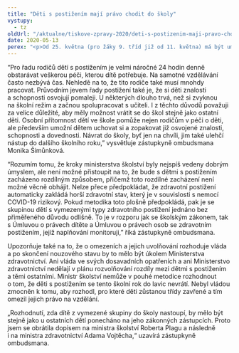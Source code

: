 ```yaml
---
title: "Děti s postižením mají právo chodit do školy"
vystupy:
  - tz
oldUrl: "/aktualne/tiskove-zpravy-2020/deti-s-postizenim-maji-pravo-chodit-do-skoly/"
date: 2020-05-13
perex: "<p>Od 25. května (pro žáky 9. tříd již od 11. května) má být umožněn opětovný návrat dětí do základních škol. Rodiče si mohou vybrat, zda jejich děti budou v tomto školním roce školu navštěvovat. Ministerstvo školství však v metodice vymezilo, že se tato volba netýká dětí s postižením. Školy a třídy pro žáky s tělesným postižením, mentálním postižením, souběžným postižením více vadami, poruchami autistického spektra či závažnými poruchami chování mají zůstat do 30. června 2020 uzavřeny. Zástupkyně ombudsmana se proto obrátila dopisem na ministra školství, aby umožnil také dětem s postižením přístup ke vzdělání za stejných podmínek, jaké mají ostatní.</p>"
---
```


<!-- imported from the old website -->

<p>“Pro řadu rodičů dětí s postižením je velmi náročné 24 hodin denně obstarávat veškerou péči, kterou dítě potřebuje. Na samotné vzdělávání často nezbývá čas. Nehledě na to, že tito rodiče také musí mnohdy pracovat. Průvodním jevem řady postižení také je, že si děti znalosti a schopnosti osvojují pomaleji. U některých dlouho trvá, než si zvyknou na školní režim a začnou spolupracovat s učiteli. I z těchto důvodů považuji za velice důležité, aby měly možnost vrátit se do škol stejně jako ostatní děti. Osobní přítomnost dětí ve škole pomůže nejen rodičům v péči o děti, ale především umožní dětem uchovat si a zopakovat již osvojené znalosti, schopnosti a dovednosti. Návrat do školy, byť jen na chvíli, jim také ulehčí nástup do dalšího školního roku,” vysvětluje zástupkyně ombudsmana Monika Šimůnková.</p><p>“Rozumím tomu, že kroky ministerstva školství byly nejspíš vedeny dobrým úmyslem, ale není možné přistoupit na to, že bude s dětmi s postižením zacházeno rozdílným způsobem, přičemž toto rozdílné zacházení není možné věcně obhájit. Nelze přece předpokládat, že zdravotní postižení automaticky zakládá horší zdravotní stav, který je v souvislosti s nemocí COVID-19 rizikový. Pokud metodika toto plošně předpokládá, pak je se skupinou dětí s vymezenými typy zdravotního postižení jednáno bez přiměřeného důvodu odlišně. To je v rozporu jak se školským zákonem, tak s Úmluvou o právech dítěte a Úmluvou o právech osob se zdravotním postižením, jejíž naplňování monitoruji,” říká zástupkyně ombudsmana.</p><p>Upozorňuje také na to, že o omezeních a jejich uvolňování rozhoduje vláda a po skončení nouzového stavu by to mělo být úkolem Ministerstva zdravotnictví. Ani vláda ve svých dosavadních opatřeních a ani Ministerstvo zdravotnictví nedělají v plánu rozvolňování rozdíly mezi dětmi s postižením a těmi ostatními. Ministr školství nemůže v pouhé metodice rozhodnout o tom, že děti s postižením se tento školní rok do lavic nevrátí. Nebyl vládou zmocněn k tomu, aby rozhodl, pro které děti zůstanou třídy zavřené a tím omezil jejich právo na vzdělání.</p><p>„Rozhodnutí, zda dítě z vymezené skupiny do školy nastoupí, by mělo být stejně jako u ostatních dětí ponecháno na jeho zákonných zástupcích. Proto jsem se obrátila dopisem na ministra školství Roberta Plagu a následně i na ministra zdravotnictví Adama Vojtěcha,“ uzavírá zástupkyně ombudsmana.</p>
